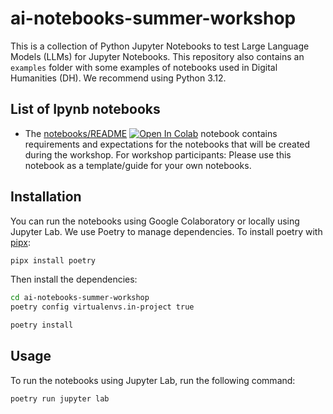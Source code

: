 # ai-notebooks-summer-workshop

This is a collection of Python Jupyter Notebooks to test Large Language Models (LLMs) for Jupyter Notebooks. This repository also contains an `examples` folder with some examples of notebooks used in Digital Humanities (DH).
We recommend using Python 3.12.

## List of Ipynb notebooks

 - The [notebooks/README](https://github.com/C2DH/ai-notebooks-summer-workshop/blob/master/notebooks/README.ipynb) <a target="_blank" href="https://colab.research.google.com/github/C2DH/ai-notebooks-summer-workshop/blob/master/notebooks/README.ipynb">
<img src="https://colab.research.google.com/assets/colab-badge.svg" alt="Open In Colab"/></a> notebook contains requirements and expectations for the notebooks that will be created during the workshop. For workshop participants: Please use this notebook as a template/guide for your own notebooks.

## Installation

You can run the notebooks using Google Colaboratory or locally using Jupyter Lab. We use Poetry to manage dependencies. 
To install poetry with [pipx](https://github.com/pypa/pipx):

```sh
pipx install poetry
```

Then install the dependencies:

```sh
cd ai-notebooks-summer-workshop
poetry config virtualenvs.in-project true

poetry install
```

## Usage

To run the notebooks using Jupyter Lab, run the following command:

```sh
poetry run jupyter lab
```
